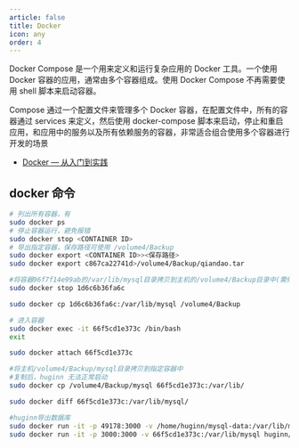 ```yaml
---
article: false
title: Docker
icon: any
order: 4
---
```


Docker Compose 是一个用来定义和运行复杂应用的 Docker 工具。一个使用 Docker 容器的应用，通常由多个容器组成。使用 Docker Compose 不再需要使用 shell 脚本来启动容器。

Compose 通过一个配置文件来管理多个 Docker 容器，在配置文件中，所有的容器通过 services 来定义，然后使用 docker-compose 脚本来启动，停止和重启应用，和应用中的服务以及所有依赖服务的容器，非常适合组合使用多个容器进行开发的场景

- [Docker — 从入门到实践](https://yeasy.gitbook.io/docker_practice/introduction/what)

## docker 命令

```bash
# 列出所有容器，有
sudo docker ps
# 停止容器运行，避免报错
sudo docker stop <CONTAINER ID>
# 导出指定容器，保存路径可使用 /volume4/Backup
sudo docker export <CONTAINER ID>><保存路径>
sudo docker export c867ca22741d>/volume4/Backup/qiandao.tar

#将容器96f7f14e99ab的/var/lib/mysql目录拷贝到主机的/volume4/Backup目录中(需停止容器)
sudo docker stop 1d6c6b36fa6c

sudo docker cp 1d6c6b36fa6c:/var/lib/mysql /volume4/Backup

# 进入容器
sudo docker exec -it 66f5cd1e373c /bin/bash
exit

sudo docker attach 66f5cd1e373c

#将主机/volume4/Backup/mysql目录拷贝到指定容器中
#复制后，huginn 无法正常启动
sudo docker cp /volume4/Backup/mysql 66f5cd1e373c:/var/lib/

sudo docker diff 66f5cd1e373c:/var/lib/mysql/

#huginn导出数据库
sudo docker run -it -p 49178:3000 -v /home/huginn/mysql-data:/var/lib/mysql huginn/huginn
sudo docker run -it -p 3000:3000 -v 66f5cd1e373c:/var/lib/mysql huginn/huginn
```
